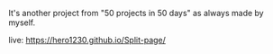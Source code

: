 It's another project from "50 projects in 50 days" as always made by myself.

live: https://hero1230.github.io/Split-page/
